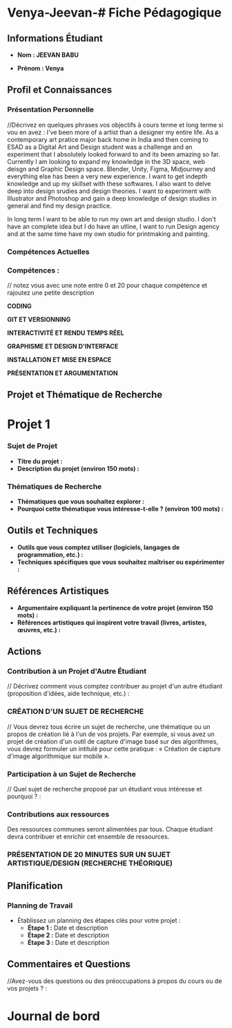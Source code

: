 # Venya-Jeevan-# Fiche Pédagogique

## Informations Étudiant

- **Nom : JEEVAN BABU**   

- **Prénom : Venya**   

  

## Profil et Connaissances

### Présentation Personnelle

//Décrivez en quelques phrases vos objectifs à cours terme et long terme si vou en avez : I've been more of a artist than a designer my entire life. As a contemporary art pratice major back home in India and then coming to ESAD as a Digital Art and Design student was a challenge and an experiment that I absolutely looked forward to and its been amazing so far. Currently I am looking to expand my knowledge in the 3D space, web deisgn and Graphic Design space. Blender, Unity, Figma, Midjourney and everything else has been a very new experience. I want to get indepth knowledge and up my skillset with these softwares. I also want to delve deep into design srudies and design theories. I want to experiment with Illustrator and Photoshop and gain a deep knowledge of design studies in general and find my design practice. 

In long term I want to be able to run my own art and design studio. I don't have an complete idea but I do have an utline, I want to run Design agency and at the same time have my own studio for printmaking and painting. 

### Compétences Actuelles

### Compétences :

// notez vous avec une note entre 0 et 20 pour chaque compétence et rajoutez une petite description 

**CODING**

**GIT ET VERSIONNING**

**INTERACTIVITÉ ET RENDU TEMPS RÉEL**

**GRAPHISME ET DESIGN D'INTERFACE**

**INSTALLATION ET MISE EN ESPACE**

**PRÉSENTATION ET ARGUMENTATION**



## Projet et Thématique de Recherche

# Projet 1

### Sujet de Projet

- **Titre du projet :**   
- **Description du projet (environ 150 mots) :** 

### Thématiques de Recherche

- **Thématiques que vous souhaitez explorer :**   
- **Pourquoi cette thématique vous intéresse-t-elle ? (environ 100 mots) :** 

## Outils et Techniques

- **Outils que vous comptez utiliser (logiciels, langages de programmation, etc.) :**   
- **Techniques spécifiques que vous souhaitez maîtriser ou expérimenter :** 

## Références Artistiques

- **Argumentaire expliquant la pertinence de votre projet (environ 150 mots) :**   
- **Références artistiques qui inspirent votre travail (livres, artistes, œuvres, etc.) :** 





## Actions

### Contribution à un Projet d'Autre Étudiant

// Décrivez comment vous comptez contribuer au projet d'un autre étudiant (proposition d'idées, aide technique, etc.) : 

### **CRÉATION D'UN SUJET DE RECHERCHE**
// Vous devrez tous écrire un sujet de recherche, une thématique ou un propos de création lié à l'un de vos projets. Par exemple, si vous avez un projet de création d'un outil de capture d'image basé sur des algorithmes, vous devrez formuler un intitulé pour cette pratique : « Création de capture d'image algorithmique sur mobile ».

### Participation à un Sujet de Recherche

// Quel sujet de recherche proposé par un étudiant vous intéresse et pourquoi ? : 

### Contributions aux ressources

Des ressources communes seront alimentées par tous. Chaque étudiant devra contribuer et enrichir cet ensemble de ressources.

### **PRÉSENTATION DE 20 MINUTES SUR UN SUJET ARTISTIQUE/DESIGN (RECHERCHE THÉORIQUE)**



## Planification

### Planning de Travail

- Établissez un planning des étapes clés pour votre projet :
  - **Étape 1 :** Date et description   
  - **Étape 2 :** Date et description   
  - **Étape 3 :** Date et description 



## Commentaires et Questions

//Avez-vous des questions ou des préoccupations à propos du cours ou de vos projets ? : 





# Journal de bord
